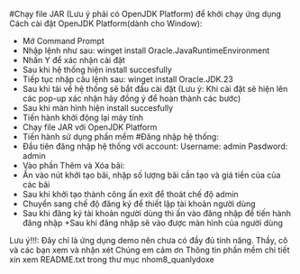 #Chạy file JAR (Lưu ý phải có OpenJDK Platform) để khởi chạy ứng dụng
Cách cài đặt OpenJDK Platform(dành cho Window):
  + Mở Command Prompt 
  + Nhập lệnh như sau: winget install Oracle.JavaRuntimeEnvironment
  + Nhấn Y để xác nhận cài đặt
  + Sau khi hệ thống hiện install succesfully
  + Tiếp tục nhập câu lệnh sau: winget install Oracle.JDK.23
  + Sau khi tải về hệ thống sẽ bắt đầu cài đặt (Lưu ý: Khi cài đặt sẽ hiện lên các pop-up xác nhận hãy đồng ý để hoàn thành các bước)
  + Sau khi màn hình hiện install succesfully
  + Tiến hành khởi động lại máy tính
  + Chạy file JAR với OpenJDK Platform
  + Tiến hành sử dụng phần mềm
#Đăng nhập hệ thống:
  + Đầu tiên đăng nhập hệ thống với account:
      Username: admin
      Pasdword: admin
  + Vào phần Thêm và Xóa bãi:
  + Ấn vào nút khởi tạo bãi, nhập số lượng bãi cần tạo và giá tiền của của các bãi
  + Sau khi khởi tạo thành công ấn exit để thoát chế độ admin
  + Chuyển sang chế độ đăng ký để thiết lập tài khoản người dùng
  + Sau khi đăng ký tài khoản người dùng thì ấn vào đăng nhập để tiến hành đăng nhập
  +Sau khi đăng nhập sẽ vào được màn hình của người dùng

Lưu ý!!!: Đây chỉ là ứng dụng demo nên chưa có đầy đủ tính năng. Thầy, cô và các bạn xem và nhận xét
          Chúng em cảm ơn 
          Thông tin phần mềm chi tiết xin xem README.txt trong thư mục nhom8_quanlydoxe
